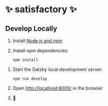 # ✨ satisfactory ✨

## Develop Locally

1.  Install [Node.js and npm](https://nodejs.org/en/)

1.  Install npm dependencies:

        npm install

1)  Start the Gatsby local development server:

        npm run develop

1)  Open [http://localhost:8000/](http://localhost:8000/) in the browser

1)  🎉
